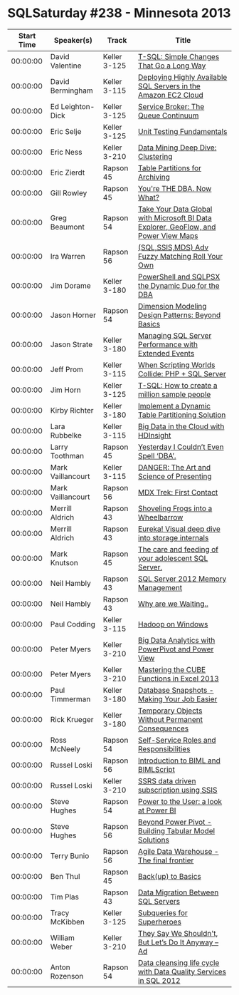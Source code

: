 # SQLSaturday #238 - Minnesota 2013
Start Time|Speaker(s)|Track|Title
---|---|---|---
00:00:00|David Valentine|Keller 3-125|[T-SQL: Simple Changes That Go a Long Way](12368.md)
00:00:00|David Bermingham|Keller 3-115|[Deploying Highly Available SQL Servers in the Amazon EC2 Cloud](12380.md)
00:00:00|Ed Leighton-Dick|Keller 3-125|[Service Broker: The Queue Continuum](13666.md)
00:00:00|Eric Selje|Keller 3-125|[Unit Testing Fundamentals ](13887.md)
00:00:00|Eric Ness|Keller 3-210|[Data Mining Deep Dive: Clustering](13912.md)
00:00:00|Eric Zierdt|Rapson 45|[Table Partitions for Archiving](13914.md)
00:00:00|Gill Rowley|Rapson 45|[You're THE DBA.  Now What?](14641.md)
00:00:00|Greg Beaumont|Rapson 54|[Take Your Data Global with Microsoft BI Data Explorer, GeoFlow, and Power View Maps](14810.md)
00:00:00|Ira Warren|Rapson 56|[(SQL,SSIS,MDS) Adv Fuzzy Matching Roll Your Own](15470.md)
00:00:00|Jim Dorame|Keller 3-180|[PowerShell and SQLPSX the Dynamic Duo for the DBA](15552.md)
00:00:00|Jason Horner|Rapson 54|[Dimension Modeling Design Patterns: Beyond Basics](15824.md)
00:00:00|Jason Strate|Keller 3-180|[Managing SQL Server Performance with Extended Events](15958.md)
00:00:00|Jeff Prom|Keller 3-115|[When Scripting Worlds Collide: PHP + SQL Server](16369.md)
00:00:00|Jim Horn|Keller 3-125|[T-SQL: How to create a million sample people](16825.md)
00:00:00|Kirby Richter|Keller 3-180|[Implement a Dynamic Table Partitioning Solution](18384.md)
00:00:00|Lara Rubbelke|Keller 3-115|[Big Data in the Cloud with HDInsight](18953.md)
00:00:00|Larry Toothman|Rapson 45|[Yesterday I Couldn’t Even Spell ‘DBA’.](18958.md)
00:00:00|Mark Vaillancourt|Keller 3-115|[DANGER: The Art and Science of Presenting](19633.md)
00:00:00|Mark Vaillancourt|Rapson 56|[MDX Trek: First Contact](19634.md)
00:00:00|Merrill Aldrich|Rapson 43|[Shoveling Frogs into a Wheelbarrow](20061.md)
00:00:00|Merrill Aldrich|Rapson 43|[Eureka! Visual deep dive into storage internals](20062.md)
00:00:00|Mark Knutson|Rapson 45|[The care and feeding of your adolescent SQL Server.](20843.md)
00:00:00|Neil Hambly|Rapson 43|[SQL Server 2012 Memory Management](21365.md)
00:00:00|Neil Hambly|Rapson 43|[Why are we Waiting..](21368.md)
00:00:00|Paul Codding|Keller 3-115|[Hadoop on Windows](21821.md)
00:00:00|Peter Myers|Keller 3-210|[Big Data Analytics with PowerPivot and Power View](21944.md)
00:00:00|Peter Myers|Keller 3-210|[Mastering the CUBE Functions in Excel 2013](21946.md)
00:00:00|Paul Timmerman|Keller 3-180|[Database Snapshots - Making Your Job Easier](22387.md)
00:00:00|Rick Krueger|Keller 3-180|[Temporary Objects Without Permanent Consequences](22992.md)
00:00:00|Ross McNeely|Rapson 54|[Self-Service Roles and Responsibilities](23465.md)
00:00:00|Russel Loski|Rapson 56|[Introduction to BIML and BIMLScript](23663.md)
00:00:00|Russel Loski|Keller 3-210|[SSRS data driven subscription using SSIS](23666.md)
00:00:00|Steve Hughes|Rapson 54|[Power to the User: a look at Power BI](25776.md)
00:00:00|Steve Hughes|Rapson 56|[Beyond Power Pivot - Building Tabular Model Solutions](25777.md)
00:00:00|Terry Bunio|Rapson 56|[Agile Data Warehouse - The final frontier ](26030.md)
00:00:00|Ben Thul|Rapson 45|[Back(up) to Basics](26546.md)
00:00:00|Tim Plas|Rapson 43|[Data Migration Between SQL Servers](26579.md)
00:00:00|Tracy McKibben|Keller 3-125|[Subqueries for Superheroes](27062.md)
00:00:00|William Weber|Keller 3-210|[They Say We Shouldn't, But Let’s Do It Anyway – Ad](28196.md)
00:00:00|Anton Rozenson|Rapson 54|[Data cleansing life cycle with Data Quality Services in SQL 2012](9684.md)
